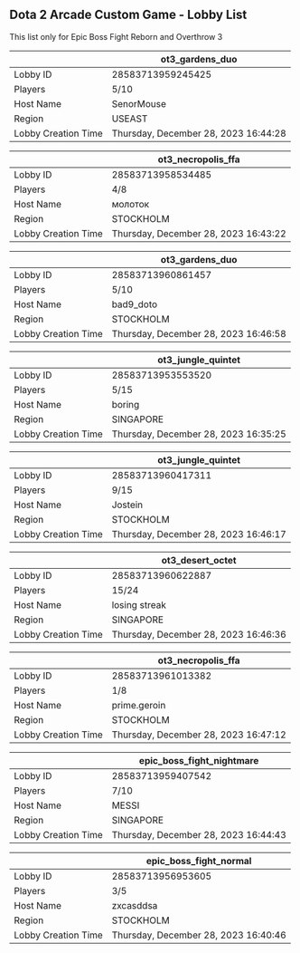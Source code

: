 ## Dota 2 Arcade Custom Game - Lobby List

This list only for Epic Boss Fight Reborn and Overthrow 3

|  | ot3_gardens_duo |
| ------ | ------ |
| Lobby ID | 28583713959245425 |
| Players | 5/10 |
| Host Name | SenorMouse |
| Region | USEAST |
| Lobby Creation Time | Thursday, December 28, 2023 16:44:28 |


|  | ot3_necropolis_ffa |
| ------ | ------ |
| Lobby ID | 28583713958534485 |
| Players | 4/8 |
| Host Name | молоток |
| Region | STOCKHOLM |
| Lobby Creation Time | Thursday, December 28, 2023 16:43:22 |


|  | ot3_gardens_duo |
| ------ | ------ |
| Lobby ID | 28583713960861457 |
| Players | 5/10 |
| Host Name | bad9_doto |
| Region | STOCKHOLM |
| Lobby Creation Time | Thursday, December 28, 2023 16:46:58 |


|  | ot3_jungle_quintet |
| ------ | ------ |
| Lobby ID | 28583713953553520 |
| Players | 5/15 |
| Host Name | boring |
| Region | SINGAPORE |
| Lobby Creation Time | Thursday, December 28, 2023 16:35:25 |


|  | ot3_jungle_quintet |
| ------ | ------ |
| Lobby ID | 28583713960417311 |
| Players | 9/15 |
| Host Name | Jostein |
| Region | STOCKHOLM |
| Lobby Creation Time | Thursday, December 28, 2023 16:46:17 |


|  | ot3_desert_octet |
| ------ | ------ |
| Lobby ID | 28583713960622887 |
| Players | 15/24 |
| Host Name | losing streak |
| Region | SINGAPORE |
| Lobby Creation Time | Thursday, December 28, 2023 16:46:36 |


|  | ot3_necropolis_ffa |
| ------ | ------ |
| Lobby ID | 28583713961013382 |
| Players | 1/8 |
| Host Name | prime.geroin |
| Region | STOCKHOLM |
| Lobby Creation Time | Thursday, December 28, 2023 16:47:12 |


|  | epic_boss_fight_nightmare |
| ------ | ------ |
| Lobby ID | 28583713959407542 |
| Players | 7/10 |
| Host Name | MESSI |
| Region | SINGAPORE |
| Lobby Creation Time | Thursday, December 28, 2023 16:44:43 |


|  | epic_boss_fight_normal |
| ------ | ------ |
| Lobby ID | 28583713956953605 |
| Players | 3/5 |
| Host Name | zxcasddsa |
| Region | STOCKHOLM |
| Lobby Creation Time | Thursday, December 28, 2023 16:40:46 |


